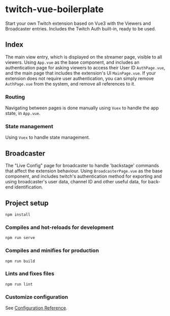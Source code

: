 # twitch-vue-boilerplate

Start your own Twitch extension based on Vue3 with the Viewers and Broadcaster entries.
Includes the Twitch Auth built-in, ready to be used.

## Index
The main view entry, which is displayed on the streamer page, visible to all viewers.
Using `App.vue` as the base component, and includes an authentication page for asking viewers to access their User ID `AuthPage.vue`, and the main page that includes the extension's UI `MainPage.vue`.
If your extension does not require user authentication, you can simply remove `AuthPage.vue` from the system, and remove all references to it.

### Routing
Navigating between pages is done manually using `Vuex` to handle the app state, in `App.vue`.

### State management
Using `Vuex` to handle state management.

## Broadcaster
The "Live Config" page for broadcaster to handle 'backstage' commands that affect the extension behaviour.
Using `BroadcasterPage.vue` as the base component, and includes twitch's authentication method for exporting and using broadcaster's user data, channel ID and other useful data, for back-end identification.

## Project setup
```
npm install
```

### Compiles and hot-reloads for development
```
npm run serve
```

### Compiles and minifies for production
```
npm run build
```

### Lints and fixes files
```
npm run lint
```

### Customize configuration
See [Configuration Reference](https://cli.vuejs.org/config/).
